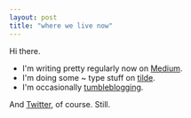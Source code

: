```yaml
---
layout: post
title: "where we live now"
---
```


Hi there.

* I'm writing pretty regularly now on <a href="http://medium.com/@sippey">Medium</a>.
* I'm doing some ~ type stuff on <a href="http://tilde.club/~sippey">tilde</a>.
* I'm occasionally <a href="http://etc.sippey.com/">tumbleblogging</a>.

And <a href="http://twitter.com/sippey">Twitter</a>, of course. Still.
